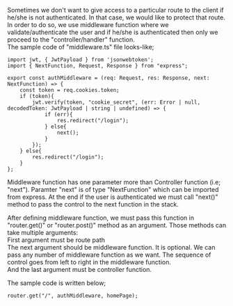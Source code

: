 Sometimes we don't want to give access to a particular route to the client if he/she is not authenticated. In that case, we would like to protect that route. In order to do so, we use middleware function where we validate/authenticate the user and if he/she is authenticated then only we proceed to the "controller/handler" function.
<br> The sample code of "middleware.ts" file looks-like;

```
import jwt, { JwtPayload } from 'jsonwebtoken';
import { NextFunction, Request, Response } from "express";

export const authMiddleware = (req: Request, res: Response, next: NextFunction) => {
    const token = req.cookies.token;
    if (token){
        jwt.verify(token, "cookie_secret", (err: Error | null, decodedToken: JwtPayload | string | undefined) => {
            if (err){
                res.redirect("/login");
            } else{
                next();
            }
        });
    } else{
        res.redirect("/login");
    }
};
```

Middleware function has one parameter more than Controller function (i.e; "next"). Paramter "next" is of type "NextFunction" which can be imported from express. At the end if the user is authenticated we must call "next()" method to pass the control to the next function in the stack.

After defining middleware function, we must pass this function in "router.get()" or "router.post()" method as an argument. Those methods can take multiple arguments:
<br> First argument must be route path
<br> The next argument should be middleware function. It is optional. We can pass any number of middleware function as we want. The sequence of control goes from left to right in the middleware function.
<br> And the last argument must be controller function.

The sample code is written below;

```
router.get("/", authMiddleware, homePage);
```
